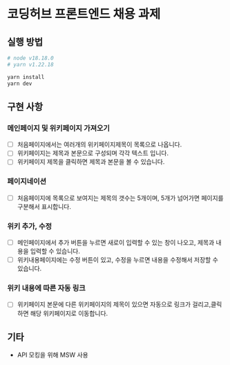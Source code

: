# 코딩허브 프론트엔드 채용 과제

## 실행 방법

```bash
# node v18.18.0
# yarn v1.22.18

yarn install
yarn dev
```

## 구현 사항

### 메인페이지 및 위키페이지 가져오기

- [ ] 처음페이지에서는 여러개의 위키페이지제목이 목록으로 나옵니다.
- [ ] 위키페이지는 제목과 본문으로 구성되며 각각 텍스트 입니다.
- [ ] 위키페이지 제목을 클릭하면 제목과 본문을 볼 수 있습니다.

### 페이지네이션

- [ ] 처음페이지에 목록으로 보여지는 제목의 갯수는 5개이며, 5개가 넘어가면 페이지를 구분해서 표시합니다.

### 위키 추가, 수정

- [ ] 메인페이지에서 추가 버튼을 누르면 새로이 입력할 수 있는 창이 나오고, 제목과 내용을 입력할 수 있습니다.
- [ ] 위키내용페이지에는 수정 버튼이 있고, 수정을 누르면 내용을 수정해서 저장할 수 있습니다.

### 위키 내용에 따른 자동 링크

- [ ] 위키페이지 본문에 다른 위키페이지의 제목이 있으면 자동으로 링크가 걸리고,클릭하면 해당 위키페이지로 이동합니다.

## 기타

- API 모킹을 위해 MSW 사용
